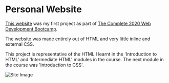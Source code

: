 # Personal Website

[This website](https://davidjosephind.github.io/HTML-Personal-Website/) was my first project as part of [The Complete 2020 Web Development Bootcamp](https://www.udemy.com/course/the-complete-web-development-bootcamp/).

The website was made entirely out of HTML and very little inline and external CSS.

This project is representative of the HTML I learnt in the 'Introduction to HTML' and 'Intermediate HTML' modules in the course. The next module in the course was 'Introduction to CSS'.

![Site Image](https://raw.githubusercontent.com/davidjosephind/HTML-PersonalWebsite/master/Site%20Image.jpg)
